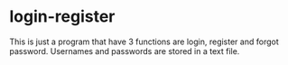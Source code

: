# login-register
This is just a program that have 3 functions are login, register and forgot password. Usernames and passwords are stored in a text file.
